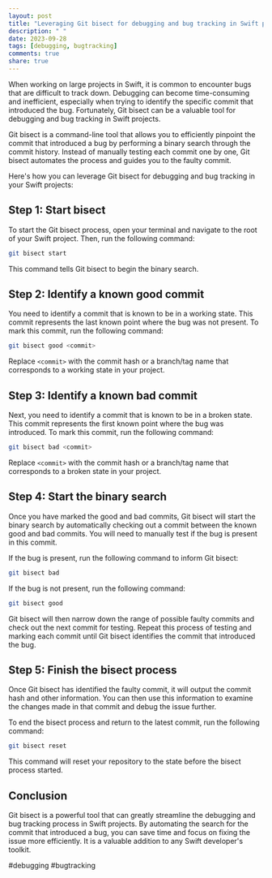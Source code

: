 ```yaml
---
layout: post
title: "Leveraging Git bisect for debugging and bug tracking in Swift projects"
description: " "
date: 2023-09-28
tags: [debugging, bugtracking]
comments: true
share: true
---
```


When working on large projects in Swift, it is common to encounter bugs that are difficult to track down. Debugging can become time-consuming and inefficient, especially when trying to identify the specific commit that introduced the bug. Fortunately, Git bisect can be a valuable tool for debugging and bug tracking in Swift projects.

Git bisect is a command-line tool that allows you to efficiently pinpoint the commit that introduced a bug by performing a binary search through the commit history. Instead of manually testing each commit one by one, Git bisect automates the process and guides you to the faulty commit.

Here's how you can leverage Git bisect for debugging and bug tracking in your Swift projects:

## Step 1: Start bisect

To start the Git bisect process, open your terminal and navigate to the root of your Swift project. Then, run the following command:

```bash
git bisect start
```

This command tells Git bisect to begin the binary search.

## Step 2: Identify a known good commit

You need to identify a commit that is known to be in a working state. This commit represents the last known point where the bug was not present. To mark this commit, run the following command:

```bash
git bisect good <commit>
```

Replace `<commit>` with the commit hash or a branch/tag name that corresponds to a working state in your project.

## Step 3: Identify a known bad commit

Next, you need to identify a commit that is known to be in a broken state. This commit represents the first known point where the bug was introduced. To mark this commit, run the following command:

```bash
git bisect bad <commit>
```

Replace `<commit>` with the commit hash or a branch/tag name that corresponds to a broken state in your project.

## Step 4: Start the binary search

Once you have marked the good and bad commits, Git bisect will start the binary search by automatically checking out a commit between the known good and bad commits. You will need to manually test if the bug is present in this commit.

If the bug is present, run the following command to inform Git bisect:

```bash
git bisect bad
```

If the bug is not present, run the following command:

```bash
git bisect good
```

Git bisect will then narrow down the range of possible faulty commits and check out the next commit for testing. Repeat this process of testing and marking each commit until Git bisect identifies the commit that introduced the bug.

## Step 5: Finish the bisect process

Once Git bisect has identified the faulty commit, it will output the commit hash and other information. You can then use this information to examine the changes made in that commit and debug the issue further.

To end the bisect process and return to the latest commit, run the following command:

```bash
git bisect reset
```

This command will reset your repository to the state before the bisect process started.

## Conclusion

Git bisect is a powerful tool that can greatly streamline the debugging and bug tracking process in Swift projects. By automating the search for the commit that introduced a bug, you can save time and focus on fixing the issue more efficiently. It is a valuable addition to any Swift developer's toolkit.

#debugging #bugtracking